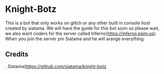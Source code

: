 # Knight-Botz

This is a bot that only works on glitch or any other built in console host created by siatama. We will have the guide for this bot soon so please wait, we also want coders for the server called Inferno(https://inferno.psim.us). When you join the server pm Siatama and he will arange everything.

Credits
--------------------------------

. Siatama(https://github.com/siatama/knight-botz
